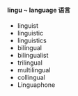 #### lingu ~ language 语言

- linguist
- linguistic
- linguistics
- bilingual
- bilingualist
- trilingual
- multilingual
- collingual
- Linguaphone